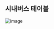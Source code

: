 ## 시내버스 테이블
![image](https://github.com/user-attachments/assets/aa9276e1-9665-472f-86d8-9a909a92ec84)
